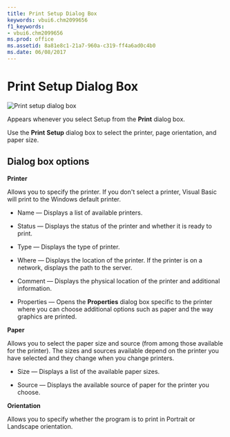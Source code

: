 ```yaml
---
title: Print Setup Dialog Box
keywords: vbui6.chm2099656
f1_keywords:
- vbui6.chm2099656
ms.prod: office
ms.assetid: 8a81e8c1-21a7-960a-c319-ff4a6ad0c4b0
ms.date: 06/08/2017
---
```



# Print Setup Dialog Box


![Print setup dialog box](images/prntset_ZA01201642.gif)



Appears whenever you select Setup from the  **Print** dialog box.

Use the  **Print** **Setup** dialog box to select the printer, page orientation, and paper size.


## Dialog box options

 **Printer**

Allows you to specify the printer. If you don't select a printer, Visual Basic will print to the Windows default printer.




- Name — Displays a list of available printers.
    
- Status — Displays the status of the printer and whether it is ready to print.
    
- Type — Displays the type of printer.
    
- Where — Displays the location of the printer. If the printer is on a network, displays the path to the server.
    
- Comment — Displays the physical location of the printer and additional information.
    
- Properties — Opens the  **Properties** dialog box specific to the printer where you can choose additional options such as paper and the way graphics are printed.
    


 **Paper**

Allows you to select the paper size and source (from among those available for the printer). The sizes and sources available depend on the printer you have selected and they change when you change printers.




- Size — Displays a list of the available paper sizes.
    
- Source — Displays the available source of paper for the printer you choose.
    


 **Orientation**

Allows you to specify whether the program is to print in Portrait or Landscape orientation.


